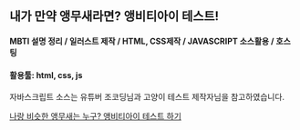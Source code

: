 내가 만약 앵무새라면? 앵비티아이 테스트!
-------------------------------------
<h4>MBTI 설명 정리 / 일러스트 제작 / HTML, CSS제작 / JAVASCRIPT 소스활용 / 호스팅</h4>
<h4>활용툴: html, css, js</h4>
자바스크립트 소스는 유튜버 조코딩님과
고양이 테스트 제작자님을 참고하였습니다.

<a href="https://angbti.netlify.app/">나랑 비슷한 앵무새는 누구? 앵비티아이 테스트 하기<a>
